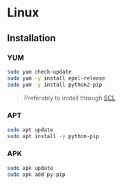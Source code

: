 # Linux

## Installation

### YUM

```sh
sudo yum check-update
sudo yum -y install epel-release
sudo yum -y install python2-pip
```

> Preferably to install through [SCL](https://www.softwarecollections.org)

### APT

```sh
sudo apt update
sudo apt install -y python-pip
```

### APK

```sh
sudo apk update
sudo apk add py-pip
```
